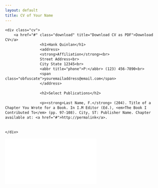 ```yaml
---
layout: default
title: CV of Your Name
---
```


	<div class="cv">
		<a href="#" class="download" title="Download CV as PDF">Download CV</a>			
					<h1>Hank Quinlan</h1>
					<address>
					<strong>Affiliation</strong><br>
					Street Address<br>
					City State 12345<br>
					<abbr title="phone">P:</abbr> (123) 456-7890<br>
					<span class="obfuscate">youremailaddress@email.com</span>
					</address>

					<h2>Select Publications</h2>

					<p><strong>Last Name, F.</strong> (204). Title of a Chapter You Wrote for a Book. In I.M Editor (Ed.), <em>The Book I Contributed To</em> (pp. 97-108). City, ST: Publisher Name. Chapter available at: <a href="#">http://permalink</a>.


	</div>
![](images/Resume_Alarcon_Pedro.pdf)
